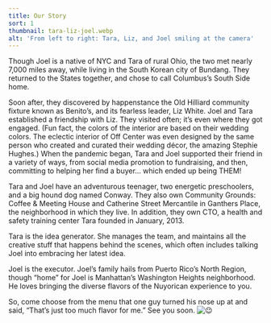 ```yaml
---
title: Our Story
sort: 1
thumbnail: tara-liz-joel.webp
alt: 'From left to right: Tara, Liz, and Joel smiling at the camera'
---
```


Though Joel is a native of NYC and Tara of rural Ohio, the two met nearly 7,000 miles away, while living in the South Korean city of Bundang. They returned to the States together, and chose to call Columbus’s South Side home.

Soon after, they discovered by happenstance the Old Hilliard community fixture known as Benito’s, and its fearless leader, Liz White. Joel and Tara established a friendship with Liz. They visited often; it’s even where they got engaged. (Fun fact, the colors of the interior are based on their wedding colors. The eclectic interior of Off Center was even designed by the same person who created and curated their wedding décor, the amazing Stephie Hughes.) When the pandemic began, Tara and Joel supported their friend in a variety of ways, from social media promotion to fundraising, and then, committing to helping her find a buyer… which ended up being THEM!

Tara and Joel have an adventurous teenager, two energetic preschoolers, and a big hound dog named Conway. They also own Community Grounds: Coffee & Meeting House and Catherine Street Mercantile in Ganthers Place, the neighborhood in which they live. In addition, they own CTO, a health and safety training center Tara founded in January, 2013.

Tara is the idea generator. She manages the team, and maintains all the creative stuff that happens behind the scenes, which often includes talking Joel into embracing her latest idea.

Joel is the executor. Joel’s family hails from Puerto Rico’s North Region, though “home” for Joel is Manhattan’s Washington Heights neighborhood. He loves bringing the diverse flavors of the Nuyorican experience to you.

So, come choose from the menu that one guy turned his nose up at and said, “That’s just too much flavor for me.” See you soon. ![😉](https://static.xx.fbcdn.net/images/emoji.php/v9/t57/1/16/1f609.png)
